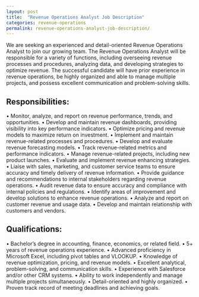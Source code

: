 ```yaml
---
layout: post
title:  "Revenue Operations Analyst Job Description"
categories: revenue-operations
permalink: revenue-operations-analyst-job-description/
---
```


We are seeking an experienced and detail-oriented Revenue Operations Analyst to join our growing team. The Revenue Operations Analyst will be responsible for a variety of functions, including overseeing revenue processes and procedures, analyzing data, and developing strategies to optimize revenue. The successful candidate will have prior experience in revenue operations, be highly organized and able to manage multiple projects, and possess excellent communication and problem-solving skills.

## Responsibilities:
• Monitor, analyze, and report on revenue performance, trends, and opportunities.
• Develop and maintain revenue dashboards, providing visibility into key performance indicators.
• Optimize pricing and revenue models to maximize return on investment.
• Implement and maintain revenue-related processes and procedures.
• Develop and evaluate revenue forecasting models.
• Track revenue-related metrics and performance indicators.
• Manage revenue-related projects, including new product launches.
• Evaluate and implement revenue enhancing strategies.
• Liaise with sales, marketing, and customer service teams to ensure accuracy and timely delivery of revenue information.
• Provide guidance and recommendations to internal stakeholders regarding revenue operations.
• Audit revenue data to ensure accuracy and compliance with internal policies and regulations.
• Identify areas of improvement and develop solutions to enhance revenue operations.
• Analyze and report on customer revenue and usage data.
• Develop and maintain relationship with customers and vendors.

## Qualifications:
• Bachelor’s degree in accounting, finance, economics, or related field.
• 5+ years of revenue operations experience.
• Advanced proficiency in Microsoft Excel, including pivot tables and VLOOKUP.
• Knowledge of revenue optimization, pricing, and revenue models.
• Excellent analytical, problem-solving, and communication skills.
• Experience with Salesforce and/or other CRM systems.
• Ability to work independently and manage multiple projects simultaneously.
• Detail-oriented and highly organized.
• Proven track record of meeting deadlines and achieving goals.